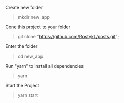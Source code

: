 Create new folder
> mkdir new_app

Cone this project to your folder
> git clone "https://github.com/RostykL/posts.git";


Enter the folder
> cd new_app

Run "yarn" to install all dependencies
> yarn

Start the Project
> yarn start

